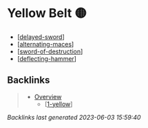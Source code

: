 # Yellow Belt 🟡

- [[delayed-sword]]
- [[alternating-maces]]
- [[sword-of-destruction]]
- [[deflecting-hammer]]

## Backlinks

> - [Overview](..\index.md)
>   - [[1-yellow]]

_Backlinks last generated 2023-06-03 15:59:40_

[//begin]: # "Autogenerated link references for markdown compatibility"
[delayed-sword]: ../techniques/delayed-sword.md "Delayed Sword ⏰⚔️"
[alternating-maces]: ../techniques/alternating-maces.md "Alternating Maces 🔄✊"
[sword-of-destruction]: ../techniques/sword-of-destruction.md "Sword of Destruction ⚔️💥"
[deflecting-hammer]: ../techniques/deflecting-hammer.md "Deflecting Hammer 💥🔨"
[1-yellow]: 1-yellow.md "Yellow Belt 🟡"
[//end]: # "Autogenerated link references"